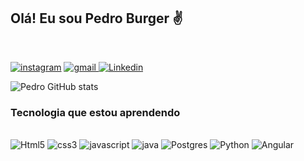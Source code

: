 
## Olá! Eu sou Pedro Burger ✌️
<br>


[![instagram](https://img.shields.io/badge/Instagram-E4405F?style=for-the-badge&logo=instagram&logoColor=white)](https://www.instagram.com/pedroaburger)
[![gmail](https://img.shields.io/badge/Gmail-D14836?style=for-the-badge&logo=gmail&logoColor=white) ](mailto:pedro.a.burger@gmail.com)
[![Linkedin](https://img.shields.io/badge/LinkedIn-0077B5?style=for-the-badge&logo=linkedin&logoColor=white) ](https://www.linkedin.com/in/pedro-henrique-50b911190/)


![Pedro GitHub stats](https://github-readme-stats.vercel.app/api?username=burgerpedro&show_icons=true&theme=radical)

### Tecnologia que estou aprendendo

<div style="display:inline_block"></br>
<img aling="center" alt="Html5" src="https://img.shields.io/badge/HTML5-E34F26?style=for-the-badge&logo=html5&logoColor=white"/>
<img aling="center" alt="css3" src="https://img.shields.io/badge/CSS3-1572B6?style=for-the-badge&logo=css3&logoColor=white"/>
<img aling="center" alt="javascript" src="https://img.shields.io/badge/JavaScript-F7DF1E?style=for-the-badge&logo=javascript&logoColor=black"/>
<img aling="center" alt="java" src="https://img.shields.io/badge/Java-ED8B00?style=for-the-badge&logo=java&logoColor=white"/>
<img aling="center" alt="Postgres" src="https://img.shields.io/badge/PostgreSQL-316192?style=for-the-badge&logo=postgresql&logoColor=white"/>
<img aling="center" alt="Python" src="https://img.shields.io/badge/Python-3776AB?style=for-the-badge&logo=python&logoColor=white"/>
<img aling="center" alt="Angular" src="https://img.shields.io/badge/Angular-DD0031?style=for-the-badge&logo=angular&logoColor=white"/>
<div>

